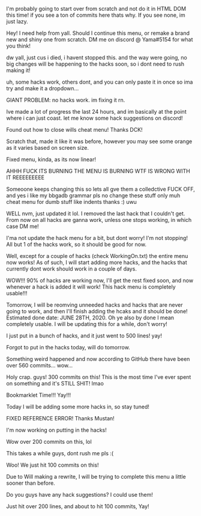 I'm probably going to start over from scratch and not do it in HTML DOM this time! if you see a ton of commits here thats why. If you see none, im just lazy.

Hey! I need help from yall. Should I continue this menu, or remake a brand new and shiny one from scratch. DM me on discord @ Yama#5154 for what you think!




dw yall, just cus i died, i havent stopped this. and the way were going, no big changes will be happening to the hacks soon, so i dont need to rush 
making it!



uh, some hacks work, others dont, and you can only paste it in once so ima try and make it a dropdown...




GIANT PROBLEM: no hacks work. im fixing it rn.




Ive made a lot of progress the last 24 hours, and im basically at the point where i can just coast. let me know some hack suggestions on discord!



Found out how to close wills cheat menu! Thanks DCK!


Scratch that, made it like it was before, however you may see some orange as it varies based on screen size.




Fixed menu, kinda, as its now linear!



AHHH FUCK ITS BURNING THE MENU IS BURNING WTF IS WRONG WITH IT REEEEEEEEE




Someoone keeps changing this so lets all gve them a colledctive FUCK OFF, and yes i like my bbgadb grammar pls no change these stuff only muh 
cheat menu for dumb stuff like indents thanks :) uwu




WELL nvm, just updated it lol. I removed the last hack that I couldn't get. From now on all hacks are ganna work, unless one stops working,
in which case DM me!




I'ma not update the hack menu for a bit, but dont worry! I'm not stopping! All but 1 of the hacks work, so it should be good for now.




Well, except for a couple of hacks (check WorkingOn.txt) the entire menu now works! As of such, I will start adding more hacks,
and the hacks that currently dont work should work in a couple of days.




WOW!!! 90% of hacks are working now, I'll get the rest fixed soon, and now whenever a hack is added it will work! This hack menu is completely usable!!!




Tomorrow, I will be reomving unneeded hacks and hacks that are never going to work, and then I'll finish adding the hcaks and it should be done!
Estimated done date: JUNE 28TH, 2020.
Oh ye also by done I mean completely usable. I will be updating this for a while, don't worry!




I just put in a bunch of hacks, and it just went to 500 lines! yay!




Forgot to put in the hacks today, will do tomorrow.




Something weird happened and now according to GitHub there have been over 560 commits... wow...




Holy crap. guys! 300 commits on this! This is the most time I've ever spent on something and it's STILL SHIT! lmao




Bookmarklet Time!!! Yay!!!




Today I will be adding some more hacks in, so stay tuned!




FIXED REFERENCE ERROR! Thanks Mustan!




I'm now working on putting in the hacks!




Wow over 200 commits on this, lol




This takes a while guys, dont rush me pls :(




Woo! We just hit 100 commits on this!




Due to Will making a rewrite, I will be trying to complete this menu a little sooner than before.




Do you guys have any hack suggestions? I could use them!




Just hit over 200 lines, and about to hit 100 commits, Yay!
